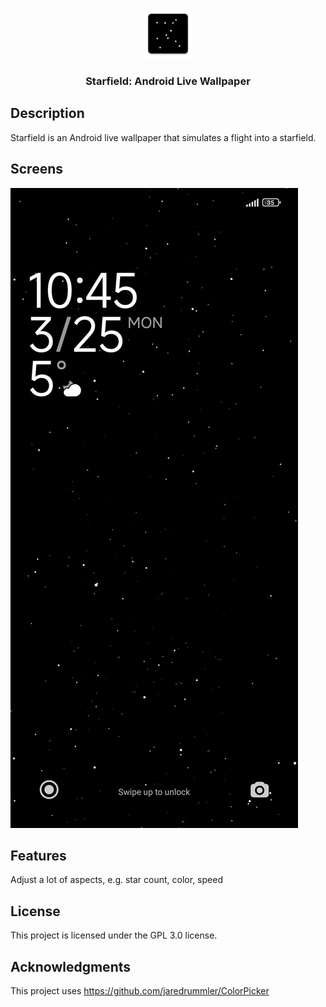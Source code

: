 
<br/>
<p align="center">
    <a href="https://ffalt.github.io" target="_blank">
        <img height="80" width="80" src="./fastlane/metadata/android/en-US/images/icon.png" alt="Starfield logo">
    </a>
</p>

<h3 align="center">Starfield: Android Live Wallpaper</h3>
 
## Description
Starfield is an Android live wallpaper that simulates a flight into a starfield.

## Screens
![Lock Screen](./fastlane/metadata/android/en-US/images/phoneScreenshots/1_lock_screen.jpg)

## Features
Adjust a lot of aspects, e.g. star count, color, speed

## License
This project is licensed under the GPL 3.0 license.

## Acknowledgments
This project uses https://github.com/jaredrummler/ColorPicker
